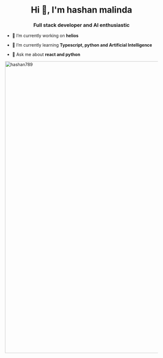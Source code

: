 <h1 align="center">Hi 👋, I'm hashan malinda</h1>
<h3 align="center">Full stack developer and AI enthusiastic</h3>

- 🔭 I’m currently working on **helios**

- 🌱 I’m currently learning **Typescript, python and Artificial Intelligence**

- 💬 Ask me about **react and python**

<p align="left">
</p>


<p><img src="https://github-readme-stats.vercel.app/api/top-langs?username=hashan789&show_icons=true&locale=en&layout=compact" alt="hashan789" style="width:100vw;"/></p>

<!---<p>&nbsp;<img align="center" src="https://github-readme-stats.vercel.app/api?username=hashan789&show_icons=true&locale=en" alt="hashan789" /></p>--->

<!---<p><img align="center" src="https://github-readme-streak-stats.herokuapp.com/?user=hashan789&" alt="hashan789" /></p>-->
